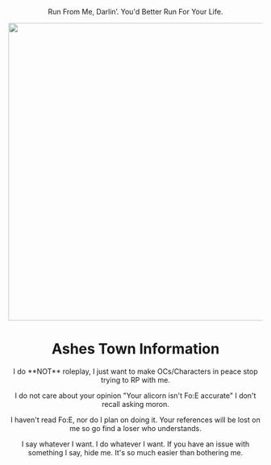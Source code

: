 </p><p align="center" dir="auto"> Run From Me, Darlin’. You'd Better Run For Your Life.  </h1>

<p align="center"> <img src="https://files.catbox.moe/i0qehq.jpg" width="590" >
 
<h1 align="center"> Ashes Town Information </h1>
</p><p align="center" dir="auto"> I do **NOT** roleplay, I just want to make OCs/Characters in peace stop trying to RP with me.
</p><p align="center" dir="auto"> I do not care about your opinion "Your alicorn isn't Fo:E accurate" I don't recall asking moron.
</p><p align="center" dir="auto"> I haven't read Fo:E, nor do I plan on doing it. Your references will be lost on me so go find a loser who understands.
</p><p align="center" dir="auto"> I say whatever I want. I do whatever I want. If you have an issue with something I say, hide me. It's so much easier than bothering me.
